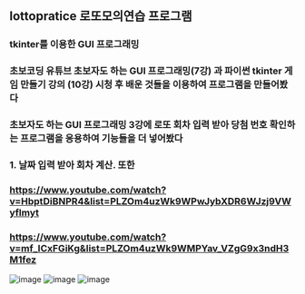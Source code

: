 ## lottopratice 로또모의연습 프로그램
### tkinter를 이용한 GUI 프로그래밍
### 초보코딩 유튜브 초보자도 하는 GUI 프로그래밍(7강) 과 파이썬 tkinter 게임 만들기 강의 (10강) 시청 후 배운 것들을 이용하여 프로그램을 만들어봤다
### 초보자도 하는 GUI 프로그래밍 3강에 로또 회차 입력 받아 당첨 번호 확인하는 프로그램을 응용하여 기능들을 더 넣어봤다
### 1. 날짜 입력 받아 회차 계산. 또한 



### <https://www.youtube.com/watch?v=HbptDiBNPR4&list=PLZOm4uzWk9WPwJybXDR6WJzj9VWyflmyt>
### <https://www.youtube.com/watch?v=mf_ICxFGiKg&list=PLZOm4uzWk9WMPYav_VZgG9x3ndH3M1fez>

![image](https://github.com/jyaenugu/lottopratice/assets/167847489/31c7dc54-ac31-408a-96c6-efbc9e94a7db)
![image](https://github.com/jyaenugu/lottopratice/assets/167847489/f4559504-3a0e-46ae-b971-d667844a958e)
![image](https://github.com/jyaenugu/lottopratice/assets/167847489/b0ab3744-9323-4022-ba7e-48050d1c983c)
